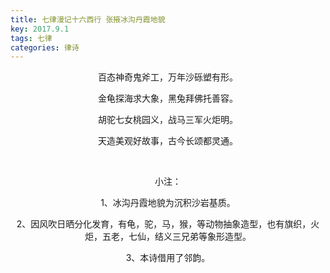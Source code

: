 ```yaml
---
title: 七律漫记十六西行 张掖冰沟丹霞地貌
key: 2017.9.1
tags: 七律
categories: 律诗
---
```


<p align="center">百态神奇鬼斧工，万年沙砾塑有形。
</p>
<p align="center">金龟探海求大象，黑兔拜佛托善容。
</p>
<p align="center">胡驼七女桃园义，战马三军火炬明。
</p>
<p align="center">天造美观好故事，古今长颂都灵通。
</p>
<p align="center"></br>
</p>
<p align="center">小注：
</p>
<p align="center">1、冰沟丹霞地貌为沉积沙岩基质。
</p>
<p align="center">2、因风吹日晒分化发育，有龟，驼，马，猴，等动物抽象造型，也有旗织，火炬，五老，七仙，结义三兄弟等象形造型。
</p>
<p align="center">3、本诗借用了邻韵。
</p>
<p align="center"></br>
</p>
